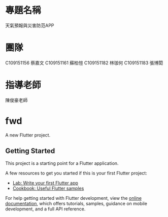 # 專題名稱
天氣預報與災害防范APP 
# 團隊
 C109151156 蔡嘉文
 C109151161 蘇柏愷
 C109151182 林珈何
 C109151183 張博閎
# 指導老師
 陳俊豪老師
# fwd

A new Flutter project.

## Getting Started

This project is a starting point for a Flutter application.

A few resources to get you started if this is your first Flutter project:

- [Lab: Write your first Flutter app](https://docs.flutter.dev/get-started/codelab)
- [Cookbook: Useful Flutter samples](https://docs.flutter.dev/cookbook)

For help getting started with Flutter development, view the
[online documentation](https://docs.flutter.dev/), which offers tutorials,
samples, guidance on mobile development, and a full API reference.
